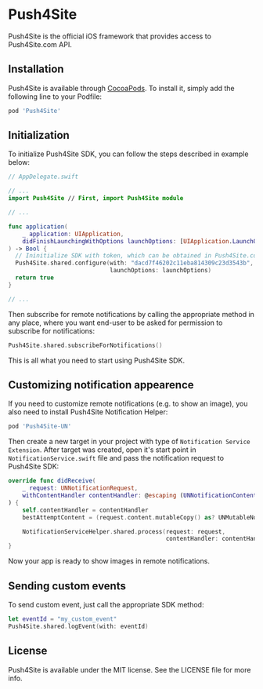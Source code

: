 # Push4Site

Push4Site is the official iOS framework that provides access to Push4Site.com API.

## Installation

Push4Site is available through [CocoaPods](https://cocoapods.org). To install
it, simply add the following line to your Podfile:

```ruby
pod 'Push4Site'
```

## Initialization

To initialize Push4Site SDK, you can follow the steps described in example below:

```Swift
// AppDelegate.swift

// ...
import Push4Site // First, import Push4Site module

// ...

func application(
    _ application: UIApplication,
    didFinishLaunchingWithOptions launchOptions: [UIApplication.LaunchOptionsKey: Any]?
) -> Bool {
  // Ininitialize SDK with token, which can be obtained in Push4Site.com control panel.
  Push4Site.shared.configure(with: "dacd7f46202c11eba814309c23d3543b",
                             launchOptions: launchOptions)
  return true
}

// ...
```

Then subscribe for remote notifications by calling the appropriate method in any place, where you want end-user to be asked for permission to subscribe for notifications:

```Swift
Push4Site.shared.subscribeForNotifications()
```

This is all what you need to start using Push4Site SDK.

## Customizing notification appearence

If you need to customize remote notifications (e.g. to show an image), you also need to install Push4Site Notification Helper:

```ruby
pod 'Push4Site-UN'
```

Then create a new target in your project with type of `Notification Service Extension`. After target was created, open it's start point in `NotificationService.swift` file and pass the notification request to Push4Site SDK:

```Swift
override func didReceive(
    _ request: UNNotificationRequest,
    withContentHandler contentHandler: @escaping (UNNotificationContent) -> Void
) {
    self.contentHandler = contentHandler
    bestAttemptContent = (request.content.mutableCopy() as? UNMutableNotificationContent)

    NotificationServiceHelper.shared.process(request: request,
                                             contentHandler: contentHandler)
}
```

Now your app is ready to show images in remote notifications.

## Sending custom events

To send custom event, just call the appropriate SDK method:

```Swift
let eventId = "my_custom_event"
Push4Site.shared.logEvent(with: eventId)
```

## License

Push4Site is available under the MIT license. See the LICENSE file for more info.

